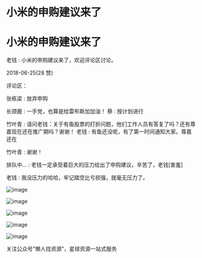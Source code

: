 # 小米的申购建议来了

# 小米的申购建议来了

老钱 : 小米的申购建议来了，欢迎评论区讨论。

2018-06-25(28 赞)

评论区：

张栋梁 : 放弃申购

长颈鹿 : 一手党，也算是给雷布斯加加油！ 蔡 : 按计划进行

竹叶青 : 请问老钱：关于有鱼股票的打折问题，他们工作人员有答复了吗？还有尊嘉现在还在推广期吗？谢谢！ 老钱 : 有鱼还没呢，有了第一时间通知大家。尊嘉还在

竹叶青 : 谢谢！

排队中... : 老钱一定承受着巨大的压力给出了申购建议，辛苦了，老钱[害羞]

老钱 : 我没压力的哈哈，牢记踏空比亏损强，就毫无压力了。

![image](img/Image_612.png)

![image](img/Image_613.png)

![image](img/Image_614.png)

![image](img/Image_615.png)

![image](img/Image_616.png)

关注公众号"懒人找资源"，星球资源一站式服务